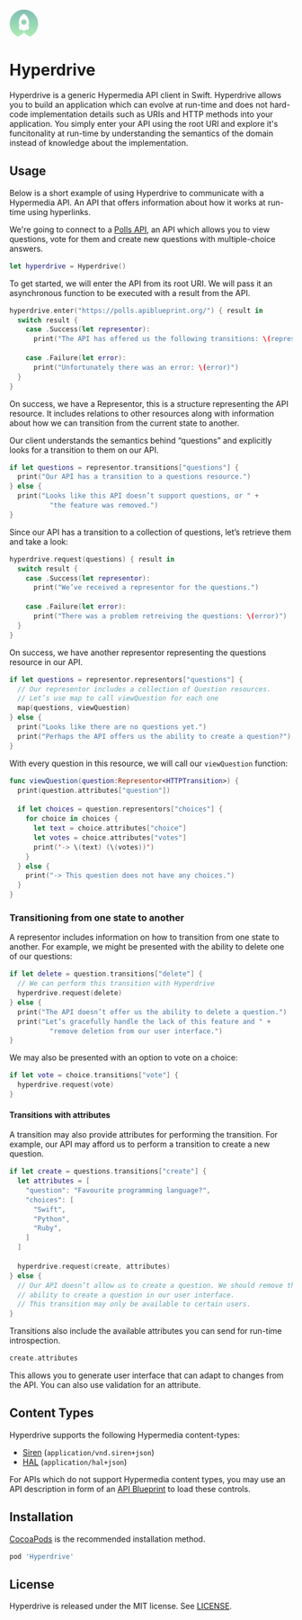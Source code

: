 <img src="Hyperdrive.png" width=51 height=49 alt="Hyperdrive Logo" />

# Hyperdrive

Hyperdrive is a generic Hypermedia API client in Swift. Hyperdrive allows
you to build an application which can evolve at run-time and does not
hard-code implementation details such as URIs and HTTP methods into your
application. You simply enter your API using the root URI and explore it's
funcitonality at run-time by understanding the semantics of the domain
instead of knowledge about the implementation.

## Usage

Below is a short example of using Hyperdrive to communicate with a Hypermedia API.
An API that offers information about how it works at run-time using hyperlinks.

We're going to connect to a [Polls API](https://github.com/apiaryio/polls-api),
an API which allows you to view questions, vote for them and create new
questions with multiple-choice answers.

```swift
let hyperdrive = Hyperdrive()
```

To get started, we will enter the API from its root URI. We will pass it an
asynchronous function to be executed with a result from the API.

```swift
hyperdrive.enter("https://polls.apiblueprint.org/") { result in
  switch result {
    case .Success(let representor):
      print("The API has offered us the following transitions: \(representor.transitions)")

    case .Failure(let error):
      print("Unfortunately there was an error: \(error)")
  }
}
```

On success, we have a Representor, this is a structure representing the API
resource. It includes relations to other resources along with information
about how we can transition from the current state to another.

Our client understands the semantics behind “questions” and explicitly
looks for a transition to them on our API.

```swift
if let questions = representor.transitions["questions"] {
  print("Our API has a transition to a questions resource.")
} else {
  print("Looks like this API doesn’t support questions, or " +
          "the feature was removed.")
}
```

Since our API has a transition to a collection of questions, let’s retrieve
them and take a look:

```swift
hyperdrive.request(questions) { result in
  switch result {
    case .Success(let representor):
      print("We’ve received a representor for the questions.")

    case .Failure(let error):
      print("There was a problem retreiving the questions: \(error)")
  }
}
```

On success, we have another representor representing the questions resource in
our API.

```swift
if let questions = representor.representors["questions"] {
  // Our representor includes a collection of Question resources.
  // Let’s use map to call viewQuestion for each one
  map(questions, viewQuestion)
} else {
  print("Looks like there are no questions yet.")
  print("Perhaps the API offers us the ability to create a question?")
}
```

With every question in this resource, we will call our `viewQuestion` function:

```swift
func viewQuestion(question:Representor<HTTPTransition>) {
  print(question.attributes["question"])

  if let choices = question.representors["choices"] {
    for choice in choices {
      let text = choice.attributes["choice"]
      let votes = choice.attributes["votes"]
      print('-> \(text) (\(votes))')
    }
  } else {
    print("-> This question does not have any choices.")
  }
}
```

### Transitioning from one state to another

A representor includes information on how to transition from one state to
another. For example, we might be presented with the ability to delete
one of our questions:

```swift
if let delete = question.transitions["delete"] {
  // We can perform this transition with Hyperdrive
  hyperdrive.request(delete)
} else {
  print("The API doesn’t offer us the ability to delete a question.")
  print("Let’s gracefully handle the lack of this feature and " +
          "remove deletion from our user interface.")
}
```

We may also be presented with an option to vote on a choice:

```swift
if let vote = choice.transitions["vote"] {
  hyperdrive.request(vote)
}
```

#### Transitions with attributes

A transition may also provide attributes for performing the transition. For
example, our API may afford us to perform a transition to create a new
question.

```swift
if let create = questions.transitions["create"] {
  let attributes = [
    "question": "Favourite programming language?",
    "choices": [
      "Swift",
      "Python",
      "Ruby",
    ]
  ]

  hyperdrive.request(create, attributes)
} else {
  // Our API doesn’t allow us to create a question. We should remove the
  // ability to create a question in our user interface.
  // This transition may only be available to certain users.
}
```

Transitions also include the available attributes you can send for run-time
introspection.

```swift
create.attributes
```

This allows you to generate user interface that can adapt to changes from the
API. You can also use validation for an attribute.

## Content Types

Hyperdrive supports the following Hypermedia content-types:

- [Siren](https://github.com/kevinswiber/siren) (`application/vnd.siren+json`)
- [HAL](http://stateless.co/hal_specification.html) (`application/hal+json`)

For APIs which do not support Hypermedia content types, you may use an API
description in form of an [API Blueprint](Blueprint.md) to load these controls.

## Installation

[CocoaPods](http://cocoapods.org/) is the recommended installation method.

```ruby
pod 'Hyperdrive'
```

## License

Hyperdrive is released under the MIT license. See [LICENSE](LICENSE).

